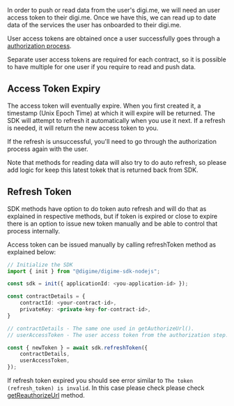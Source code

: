 In order to push or read data from the user's digi.me, we will need an user access token to their digi.me.
Once we have this, we can read up to date data of the services the user has onboarded to their digi.me.

User access tokens are obtained once a user successfully goes through a [authorization process](../fundamentals/authorize.html).

Separate user access tokens are required for each contract, so it is possible to have multiple for one user if you require to read and push data.

## Access Token Expiry

The access token will eventually expire. When you first created it, a timestamp (Unix Epoch Time) at which it will expire will be returned. The SDK will attempt to refresh it automatically when you use it next. If a refresh is needed, it will return the new access token to you.

If the refresh is unsuccessful, you'll need to go through the authorization process again with the user.

Note that methods for reading data will also try to do auto refresh, so please add logic for keep this latest tokek that is returned back from SDK.

## Refresh Token

SDK methods have option to do token auto refresh and will do that as explained in respective methods, but
if token is expired or close to expire there is an option to issue new token manually and be able to control that process internally.

Access token can be issued manually by calling refreshToken method as explained below:

```typescript
// Initialize the SDK
import { init } from "@digime/digime-sdk-nodejs";

const sdk = init({ applicationId: <you-application-id> });

const contractDetails = {
    contractId: <your-contract-id>,
    privateKey: <private-key-for-contract-id>,
}

// contractDetails - The same one used in getAuthorizeUrl().
// userAccessToken - The user access token from the authorization step.

const { newToken } = await sdk.refreshToken({
    contractDetails,
    userAccessToken,
});

```

If refresh token expired you should see error similar to `The token (refresh_token) is invalid`. In this case please check please check [getReauthorizeUrl](./reauthorize.html) method.
